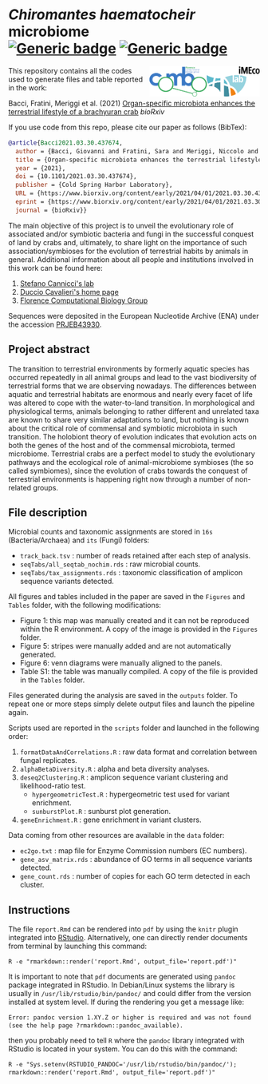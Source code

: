 # *Chiromantes haematocheir* microbiome <br/> [![Generic badge](https://img.shields.io/badge/Made_with-R_Markdown-blue.svg)](https://shields.io/) [![Generic badge](https://img.shields.io/github/license/gibacci/Chiromantes_haematocheir_microbiome)](https://shields.io/)

<img src="ACR_01_Color_Imeco_Black.png" width="106" height="60" align="right">
<img src="COMBOmod_final.png" width="115" height="60" align="right">

This repository contains all the codes used to generate files and table reported in the work:

Bacci, Fratini, Meriggi et al. (2021) [Organ-specific microbiota enhances the terrestrial lifestyle of a brachyuran crab](https://www.biorxiv.org/content/10.1101/2021.03.30.437674v2) *bioRxiv*

If you use code from this repo, please cite our paper as follows (BibTex):

```BibTeX
@article{Bacci2021.03.30.437674,
  author = {Bacci, Giovanni and Fratini, Sara and Meriggi, Niccolo and Cheng, Christine L.Y. and Ng, Ka Hei and Pindo, Massimo and Iannucci, Alessio and Mengoni, Alessio and Cavalieri, Duccio and Cannicci, Stefano},
  title = {Organ-specific microbiota enhances the terrestrial lifestyle of a brachyuran crab},
  year = {2021},
  doi = {10.1101/2021.03.30.437674},
  publisher = {Cold Spring Harbor Laboratory},	
  URL = {https://www.biorxiv.org/content/early/2021/04/01/2021.03.30.437674},
  eprint = {https://www.biorxiv.org/content/early/2021/04/01/2021.03.30.437674.full.pdf},
  journal = {bioRxiv}}
```

The main objective of this project is to unveil the evolutionary role of associated and/or symbiotic bacteria and fungi in the successful conquest of land by crabs and, ultimately, to share light on the importance of such association/symbioses for the evolution of terrestrial habits by animals in general. Additional information about all people and institutions involved in this work can be found here:

1. [Stefano Cannicci's lab](https://www.imeco-lab.com/)
2. [Duccio Cavalieri's home page](https://www.unifi.it/p-doc2-2015-0-A-2b333d2e342d-0.html)
3. [Florence Computational Biology Group](https://github.com/combogenomics)

Sequences were deposited in the European Nucleotide Archive (ENA) under the accession [PRJEB43930](https://www.ebi.ac.uk/ena/browser/view/PRJEB43930).

## Project abstract

The transition to terrestrial environments by formerly aquatic species has occurred repeatedly in all animal groups and lead to the vast biodiversity of terrestrial forms that we are observing nowadays. The differences between aquatic and terrestrial habitats are enormous and nearly every facet of life was altered to cope with the water-to-land transition. In morphological and physiological terms, animals belonging to rather different and unrelated taxa are known to share very similar adaptations to land, but nothing is known about the critical role of commensal and symbiotic microbiota in such transition. The holobiont theory of evolution indicates that evolution acts on both the genes of the host and of the commensal microbiota, termed microbiome. Terrestrial crabs are a perfect model to study the evolutionary pathways and the ecological role of animal-microbiome symbioses (the so called symbiomes), since the evolution of crabs towards the conquest of terrestrial environments is happening right now through a number of non-related groups.

## File description

Microbial counts and taxonomic assignments are stored in `16s` (Bacteria/Archaea) and `its` (Fungi) folders:

  - `track_back.tsv` : number of reads retained after each step of analysis.
  - `seqTabs/all_seqtab_nochim.rds` : raw microbial counts.
  - `seqTabs/tax_assignments.rds` : taxonomic classification of amplicon sequence variants detected.

All figures and tables included in the paper are saved in the `Figures` and `Tables` folder, with the following modifications:

  - Figure 1: this map was manually created and it can not be reproduced within the R environment. A copy of the image is provided in the `Figures` folder.
  - Figure 5: stripes were manually added and are not automatically generated.
  - Figure 6: venn diagrams were manually aligned to the panels.
  - Table S1: the table was manually compiled. A copy of the file is provided in the `Tables` folder.

Files generated during the analysis are saved in the `outputs` folder. To repeat one or more steps simply delete output files and launch the pipeline again.

Scripts used are reported in the `scripts` folder and launched in the following order:

  1. `formatDataAndCorrelations.R` : raw data format and correlation between fungal replicates.
  2. `alphaBetaDiversity.R` : alpha and beta diversity analyses.
  3. `deseq2Clustering.R` : amplicon sequence variant clustering and likelihood-ratio test.
      - `hypergeometricTest.R` : hypergeometric test used for variant enrichment.
      - `sunburstPlot.R` : sunburst plot generation.
  4. `geneEnrichment.R` : gene enrichment in variant clusters.

Data coming from other resources are available in the `data` folder:

  - `ec2go.txt` : map file for Enzyme Commission numbers (EC numbers).
  - `gene_asv_matrix.rds` : abundance of GO terms in all sequence variants detected.
  - `gene_count.rds` : number of copies for each GO term detected in each cluster.

## Instructions

The file `report.Rmd` can be rendered into `pdf` by using the `knitr` plugin integrated into [RStudio](https://rstudio.com/?_ga=2.50552553.1339302526.1611745574-1183453795.1578408315). Alternatively, one can directly render documents from terminal by launching this command:

```shell
R -e "rmarkdown::render('report.Rmd', output_file='report.pdf')"
```

It is important to note that `pdf` documents are generated using `pandoc` package integrated in RStudio. In Debian/Linux systems the library is usually in `/usr/lib/rstudio/bin/pandoc/` and could differ from the version installed at system level. If during the rendering you get a message like:

```
Error: pandoc version 1.XY.Z or higher is required and was not found (see the help page ?rmarkdown::pandoc_available).
```

then you probably need to tell `R` where the `pandoc` library integrated with RStudio is located in your system. You can do this with the command: 

```shell
R -e "Sys.setenv(RSTUDIO_PANDOC='/usr/lib/rstudio/bin/pandoc/'); rmarkdown::render('report.Rmd', output_file='report.pdf')"
```
